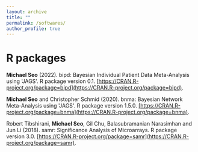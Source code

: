 ```yaml
---
layout: archive
title: ""
permalink: /softwares/
author_profile: true
---
```


# R packages

**Michael Seo** (2022). bipd: Bayesian Individual Patient Data Meta-Analysis using 'JAGS'.
R package version 0.1. <ins>[https://CRAN.R-project.org/package=bipd](https://CRAN.R-project.org/package=bipd)</ins>.

**Michael Seo** and Christopher Schmid (2020). bnma: Bayesian Network Meta-Analysis using 'JAGS'.
R package version 1.5.0. <ins>[https://CRAN.R-project.org/package=bnma](https://CRAN.R-project.org/package=bnma)</ins>.

Robert Tibshirani, **Michael Seo**, Gil Chu, Balasubramanian Narasimhan and Jun Li (2018). samr: Significance Analysis of Microarrays.
R package version 3.0. <ins>[https://CRAN.R-project.org/package=samr](https://CRAN.R-project.org/package=samr)</ins>.